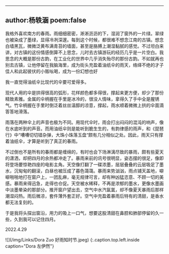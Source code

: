  ---
 author:杨轶涵
 poem:false
 ---

我格外喜欢南方的春雨。雨细细密密，淅淅沥沥的下，湿润了窗外的一片绿。翠绿也被染成了墨绿，显得冷冽深邃。每到这个时候，都很难不想念江南的古镇。想念白墙黑瓦，微微泛黄布满青苔的墙面，甚至是胳膊上潮湿黏腻的感觉。不过坦白来讲，对古镇的这份情感倒算不上思念，儿时去古镇游玩的经历几乎是一片空白。我思念的大概是那份古韵，在工业化的世界中几乎消失殆尽的那份古韵。不如就再也别去古镇，让他停留在我脑海里，成为街头充盈着油纸伞的雨天，络绎不绝的才子佳人和此起彼伏的小贩吆喝，成为一份幻想也好

我一直觉得油纸伞比现代的伞要可爱得多。

现代人用的伞是拱得很高的弧形，花样颜色都多得很，撑起来更方便，却少了那份精致素雅。金属的伞柄握在手里是冰冷的，很没人情味，拿得久了手中全是腥锈气。竹伞柄握在手里时倒泛着丝丝温醇的凉意，撑起，雨水顺着微微上拱的伞面滴答答地滑落。

雨落在两种伞上的声音也极为不同。用现代伞时，雨会打出闷闷的混沌的响声，像在水底听到的声音。而用油纸伞则是能听到脆生生的，有韵律感的雨声，和《琵琶行》中“嘈嘈切切错杂弹，大珠小珠落玉盘“颇有几分相似之处。因此，雨天只有撑着油纸伞，才算是听到了真正的春雨。

不过倒也不是所有的春雨都是缠绵的，有时也会下场淋漓尽致的暴雨，颇有些夏天的潇洒，却把四月的余热都冲走了。暴雨来前的讯号很明显，姿态摆的很足，像即将登场要惊艳四座的电影主角。天空像打翻了一碟浓墨，层层叠叠的云层吸足了墨水，沉甸甸的翻滚，白昼也被压成了暮色蔼蔼。暴雨来势汹汹，雨点铺天盖地，噼噼啪啪地打在窗户上，一团乱麻，毫无规律可言，却有种凶猛恣意、不顾一切的美感。暴雨来得迅急，走得也仓促。天空被水稀释，不再是浓郁的墨水，更像水墨画中淡墨晕染的那部分。推开窗户望出去，空气中水汽氤氲，却不像夏天暴雨后那样潮湿闷热。雨后微凉，套件薄外套正好。空气中充盈着暴雨后特有的清甜，是香水都无法复刻的。

于是我将头探出窗沿，用力的吸上一口气，想要这股清甜在鼻腔和肺部停留的久一些，久到我可以记住四月。

2022.4.29

![](/img/Links/Dora Zuo 好雨知时节.jpeg)
{:.caption.top.left.inside caption="Dora 左伊然"}

